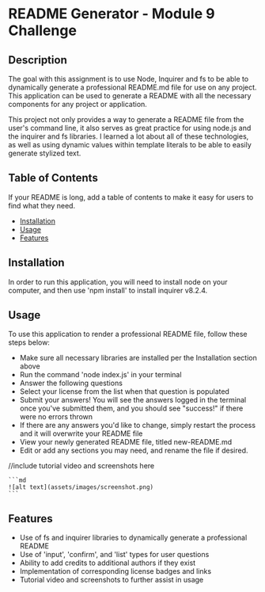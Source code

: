 # README Generator - Module 9 Challenge

## Description

The goal with this assignment is to use Node, Inquirer and fs to be able to dynamically generate a professional README.md file for use on any project. This application can be used to generate a README with all the necessary components for any project or application.  
  
This project not only provides a way to generate a README file from the user's command line, it also serves as great practice for using node.js and the inquirer and fs libraries. I learned a lot about all of these technologies, as well as using dynamic values within template literals to be able to easily generate stylized text.

## Table of Contents

If your README is long, add a table of contents to make it easy for users to find what they need.

- [Installation](#installation)
- [Usage](#usage)
- [Features](#features)

## Installation

In order to run this application, you will need to install node on your computer, and then use 'npm install' to install inquirer v8.2.4.

## Usage

To use this application to render a professional README file, follow these steps below:  
  
- Make sure all necessary libraries are installed per the Installation section above  
- Run the command 'node index.js' in your terminal  
- Answer the following questions  
- Select your license from the list when that question is populated  
- Submit your answers! You will see the answers logged in the terminal once you've submitted them, and you should see "success!" if there were no errors thrown  
- If there are any answers you'd like to change, simply restart the process and it will overwrite your README file  
- View your newly generated README file, titled new-README.md  
- Edit or add any sections you may need, and rename the file if desired.

//include tutorial video and screenshots here

    ```md
    ![alt text](assets/images/screenshot.png)
    ```

## Features

- Use of fs and inquirer libraries to dynamically generate a professional README  
- Use of 'input', 'confirm', and 'list' types for user questions  
- Ability to add credits to additional authors if they exist  
- Implementation of corresponding license badges and links  
- Tutorial video and screenshots to further assist in usage
